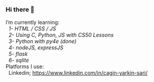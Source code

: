 ### Hi there 👋
I’m currently learning:<br>
  &nbsp; <i>1- HTML / CSS / JS<br>
  &nbsp; 2- Using C, Python, JS with CS50 Lessons<br>
  &nbsp; 3- Python with py4e (done)<br>
  &nbsp; 4- nodeJS, expressJS <br>
  &nbsp; 5- flask <br>
  &nbsp; 6- sqlite <br></i>
Platforms I use:<br>
  &nbsp; Linkedin; https://www.linkedin.com/in/cagin-yarkin-sari/<br>
  
  
<!--
**Jilbao/Jilbao** is a ✨ _special_ ✨ repository because its `README.md` (this file) appears on your GitHub profile.

Here are some ideas to get you started:

- 🔭 I’m currently working on ...
- 🌱 I’m currently learning ...
- 👯 I’m looking to collaborate on ...
- 🤔 I’m looking for help with ...
- 💬 Ask me about ...
- 📫 How to reach me: ...
- 😄 Pronouns: ...
- ⚡ Fun fact: ...
-->
